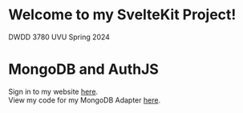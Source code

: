 # Welcome to my SvelteKit Project!

DWDD 3780 UVU Spring 2024

# MongoDB and AuthJS

Sign in to my website [here](https://full-stack-sveltekit.vercel.app/).  
View my code for my MongoDB Adapter [here](https://github.com/allison-baker/full-stack-sveltekit/blob/main/src/lib/mongodb/mongodb.client.ts).